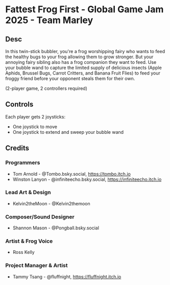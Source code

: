 # Fattest Frog First - Global Game Jam 2025 - Team Marley

## Desc
In this twin-stick bubbler, you're a frog worshipping fairy who wants to feed the healthy bugs to your frog allowing them to grow stronger. But your annoying fairy sibling also has a frog companion they want to feed. Use your bubble wand to capture the limited supply of delicious insects (Apple Aphids, Brussel Bugs, Carrot Critters, and Banana Fruit Flies) to feed your froggy friend before your opponent steals them for their own.

(2-player game, 2 controllers required)

## Controls
Each player gets 2 joysticks:
- One joystick to move
- One joystick to extend and sweep your bubble wand

## Credits

### Programmers
- Tom Arnold - @Tombo.bsky.social, https://tombo.itch.io
- Winston Lanyon - @infiniteecho.bsky.social, https://infiniteecho.itch.io

### Lead Art & Design
- Kelvin2theMoon - @Kelvin2themoon

### Composer/Sound Designer
- Shannon Mason - @Pongball.bsky.social

### Artist & Frog Voice
- Ross Kelly

### Project Manager & Artist
- Tammy Tsang - @fluffnight, https://fluffnight.itch.io